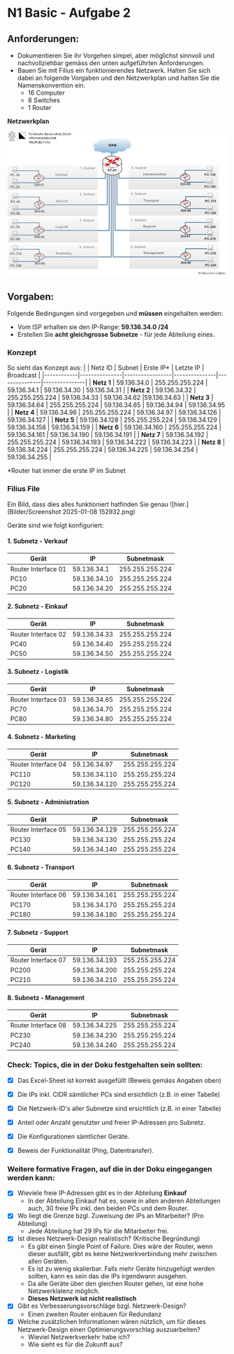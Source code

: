 # N1 Basic - Aufgabe 2


## Anforderungen:
- Dokumentieren Sie ihr Vorgehen simpel, aber möglichst sinnvoll und nachvollziehbar gemäss den unten aufgeführten Anforderungen. 
- Bauen Sie mit Filius ein funktionierendes Netzwerk. Halten Sie sich dabei an folgende Vorgaben und den Netzwerkplan und halten Sie die Namenskonvention ein.
    - 16 Computer
    -  8 Switches
    -  1 Router


**Netzwerkplan**


![Netzwerkplan](https://github.com/erionreci-5/M129/blob/main/Bilder/P1_2_Filius_800.jpg)


## Vorgaben:


Folgende Bedingungen sind vorgegeben und **müssen** eingehalten werden:


- Vom ISP erhalten sie den IP-Range: **59.136.34.0 /24**
- Erstellen Sie **acht gleichgrosse Subnetze** - für jede Abteilung eines.


### Konzept

So sieht das Konzept aus:
|            | Netz ID       | Subnet          | Erste IP*     | Letzte IP     | Broadcast     |
|------------|---------------|-----------------|---------------|---------------|---------------|
| **Netz 1** | 59.136.34.0   | 255.255.255.224 | 59.136.34.1   | 59.136.34.30  | 59.136.34.31  |
| **Netz 2** | 59.136.34.32  | 255.255.255.224 | 59.136.34.33  | 59.136.34.62  |59.136.34.63   |
| **Netz 3** | 59.136.34.64  | 255.255.255.224 | 59.136.34.65  | 59.136.34.94  | 59.136.34.95  |
| **Netz 4** | 59.136.34.96  | 255.255.255.224 | 59.136.34.97  | 59.136.34.126 | 59.136.34.127 |
| **Netz 5** | 59.136.34.128 | 255.255.255.224 | 59.136.34.129 | 59.136.34.158 | 59.136.34.159 |
| **Netz 6** | 59.136.34.160 | 255.255.255.224 | 59.136.34.161 | 59.136.34.190 | 59.136.34.191 |
| **Netz 7** | 59.136.34.192 | 255.255.255.224 | 59.136.34.193 | 59.136.34.222 | 59.136.34.223 |
| **Netz 8** | 59.136.34.224 | 255.255.255.224 | 59.136.34.225 | 59.136.34.254 | 59.136.34.255 |



*Router hat immer die erste IP im Subnet


### Filius File


Ein Bild, dass dies alles funktioniert hatfinden Sie genau 
![hier.](Bilder/Screenshot 2025-01-08 152932.png)


Geräte sind wie folgt konfiguriert:


#### 1. Subnetz - Verkauf
| Gerät               | IP               | Subnetmask       |
|---------------------|------------------|------------------|
| Router Interface 01 | 59.136.34.1      | 255.255.255.224  |
| PC10                | 59.136.34.10     | 255.255.255.224  |
| PC20                | 59.136.34.20     | 255.255.255.224  |


#### 2. Subnetz - Einkauf
| Gerät               | IP              | Subnetmask       |
|---------------------|-----------------|------------------|
| Router Interface 02 | 59.136.34.33    | 255.255.255.224  |
| PC40                | 59.136.34.40    | 255.255.255.224  |
| PC50                | 59.136.34.50    | 255.255.255.224  |


#### 3. Subnetz - Logistik
| Gerät               | IP              | Subnetmask       |
|---------------------|-----------------|------------------|
| Router Interface 03 | 59.136.34.65    | 255.255.255.224  |
| PC70                | 59.136.34.70    | 255.255.255.224  |
| PC80                | 59.136.34.80    | 255.255.255.224  |


#### 4. Subnetz - Marketing
| Gerät               | IP              | Subnetmask       |
|---------------------|-----------------|------------------|
| Router Interface 04 | 59.136.34.97    | 255.255.255.224  |
| PC110               | 59.136.34.110   | 255.255.255.224  |
| PC120               | 59.136.34.120   | 255.255.255.224  |


#### 5. Subnetz - Administration
| Gerät               | IP              | Subnetmask       |
|---------------------|-----------------|------------------|
| Router Interface 05 | 59.136.34.129   | 255.255.255.224  |
| PC130               | 59.136.34.130   | 255.255.255.224  |
| PC140               | 59.136.34.140   | 255.255.255.224  |


#### 6. Subnetz - Transport
| Gerät               | IP              | Subnetmask       |
|---------------------|-----------------|------------------|
| Router Interface 06 | 59.136.34.161   | 255.255.255.224  |
| PC170               | 59.136.34.170   | 255.255.255.224  |
| PC180               | 59.136.34.180   | 255.255.255.224  |


#### 7. Subnetz - Support
| Gerät               | IP              | Subnetmask       |
|---------------------|-----------------|------------------|
| Router Interface 07 | 59.136.34.193   | 255.255.255.224  |
| PC200               | 59.136.34.200   | 255.255.255.224  |
| PC210               | 59.136.34.210   | 255.255.255.224  |


#### 8. Subnetz - Management
| Gerät               | IP              | Subnetmask       |
|---------------------|-----------------|------------------|
| Router Interface 08 | 59.136.34.225   | 255.255.255.224  |
| PC230               | 59.136.34.230   | 255.255.255.224  |
| PC240               | 59.136.34.240   | 255.255.255.224  |



### Check:   Topics, die in der Doku festgehalten sein sollten:
- [x] Das Excel-Sheet ist korrekt ausgefüllt (Beweis gemäss Angaben oben)
- [x] Die IPs inkl. CIDR sämtlicher PCs sind ersichtlich (z.B. in einer Tabelle)
- [x] Die Netzwerk-ID's aller Subnetze sind ersichtlich (z.B. in einer Tabelle)
- [x] Anteil oder Anzahl genutzter und freier IP-Adressen pro Subnetz.
- [x] Die Konfigurationen sämtlicher Geräte.
- [x] Beweis der Funktionalität (Ping, Datentransfer).


### Weitere formative Fragen, auf die in der Doku eingegangen werden kann:
- [x] Wieviele freie IP-Adressen gibt es in der Abteilung **Einkauf**
  - In der Abteilung Einkauf hat es, sowie in allen anderen Abteilungen auch, 30 freie IPs inkl. den beiden PCs und dem Router.
- [x] Wo liegt die Grenze bzgl. Zuweisung der IPs an Mitarbeiter? (Pro Abteilung)
  - Jede Abteilung hat 29 IPs für die Mitarbeiter frei.
- [x] Ist dieses Netzwerk-Design realistisch? (Kritische Begründung)
  - Es gibt einen Single Point of Failure. Dies wäre der Router, wenn dieser ausfällt, gibt es keine Netzwerkverbindung mehr zwischen allen Geräten.
  - Es ist zu wenig skalierbar. Falls mehr Geräte hinzugefügt werden sollten, kann es sein das die IPs irgendwann ausgehen.
  - Da alle Geräte über den gleichen Router gehen, ist eine hohe Netzwerklatenz möglich.
  - **Dieses Netzwerk ist nicht realistisch**
- [x] Gibt es Verbesserungsvorschläge bzgl. Netzwerk-Design?
  - Einen zweiten Router einbauen für Redundanz
- [x] Welche zusätzlichen Informationen wären nützlich, um für dieses Netzwerk-Design einen Optimierungsvorschlag auszuarbeiten?
  - Wieviel Netzwerkverkehr habe ich?
  - Wie sieht es für die Zukunft aus?
